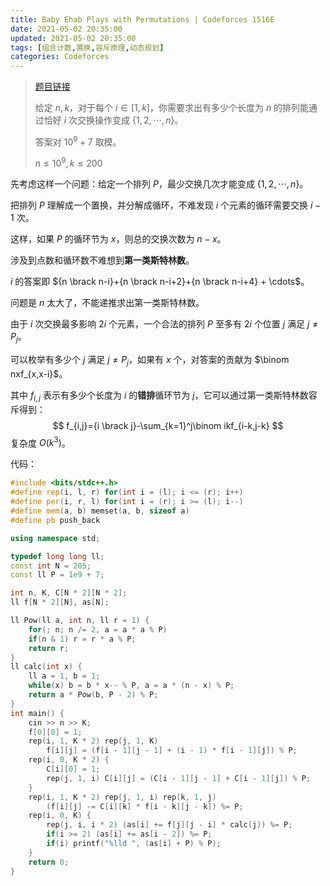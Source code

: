 ```yaml
---
title: Baby Ehab Plays with Permutations | Codeforces 1516E
date: 2021-05-02 20:35:00
updated: 2021-05-02 20:35:00
tags: [组合计数,置换,容斥原理,动态规划]
categories: Codeforces
---
```

> [题目链接](https://codeforces.com/problemset/problem/1516/E)
>
> 给定 $n,k$，对于每个 $i \in [1,k]$，你需要求出有多少个长度为 $n$ 的排列能通过恰好 $i$ 次交换操作变成 $\{1,2,\cdots,n\}$。
>
> 答案对 $10^9+7$ 取模。
>
> $n \le 10^9,k \le 200$

先考虑这样一个问题：给定一个排列 $P$，最少交换几次才能变成 $\{1,2,\cdots,n\}$。

把排列 $P$ 理解成一个置换，并分解成循环，不难发现 $i$ 个元素的循环需要交换 $i-1$ 次。

这样，如果 $P$ 的循环节为 $x$，则总的交换次数为 $n-x$。

涉及到点数和循环数不难想到**第一类斯特林数**。

$i$ 的答案即 ${n \brack n-i}+{n \brack n-i+2}+{n \brack n-i+4} + \cdots$。

问题是 $n$ 太大了，不能递推求出第一类斯特林数。

由于 $i$ 次交换最多影响 $2i$ 个元素，一个合法的排列 $P$ 至多有 $2i$ 个位置 $j$ 满足 $j \ne P_j$。

可以枚举有多少个 $j$ 满足 $j \ne P_j$，如果有 $x$ 个，对答案的贡献为 $\binom nxf_{x,x-i}$。

其中 $f_{i,j}$ 表示有多少个长度为 $i$ 的**错排**循环节为 $j$，它可以通过第一类斯特林数容斥得到：
$$
f_{i,j}={i \brack j}-\sum_{k=1}^j\binom ikf_{i-k,j-k}
$$
复杂度 $O(k^3)$。

代码：

```cpp
#include <bits/stdc++.h>
#define rep(i, l, r) for(int i = (l); i <= (r); i++)
#define per(i, r, l) for(int i = (r); i >= (l); i--)
#define mem(a, b) memset(a, b, sizeof a)
#define pb push_back

using namespace std;

typedef long long ll;
const int N = 205;
const ll P = 1e9 + 7;

int n, K, C[N * 2][N * 2];
ll f[N * 2][N], as[N];

ll Pow(ll a, int n, ll r = 1) {
    for(; n; n /= 2, a = a * a % P)
    if(n & 1) r = r * a % P;
    return r;
}
ll calc(int x) {
    ll a = 1, b = 1;
    while(x) b = b * x-- % P, a = a * (n - x) % P;
    return a * Pow(b, P - 2) % P;
}
int main() {
    cin >> n >> K;
    f[0][0] = 1;
    rep(i, 1, K * 2) rep(j, 1, K)
        f[i][j] = (f[i - 1][j - 1] + (i - 1) * f[i - 1][j]) % P;
    rep(i, 0, K * 2) {
        C[i][0] = 1;
        rep(j, 1, i) C[i][j] = (C[i - 1][j - 1] + C[i - 1][j]) % P;
    }
    rep(i, 1, K * 2) rep(j, 1, i) rep(k, 1, j)
        (f[i][j] -= C[i][k] * f[i - k][j - k]) %= P;
    rep(i, 0, K) {
        rep(j, i, i * 2) (as[i] += f[j][j - i] * calc(j)) %= P;
        if(i >= 2) (as[i] += as[i - 2]) %= P;
        if(i) printf("%lld ", (as[i] + P) % P);
    }
    return 0;
}
```